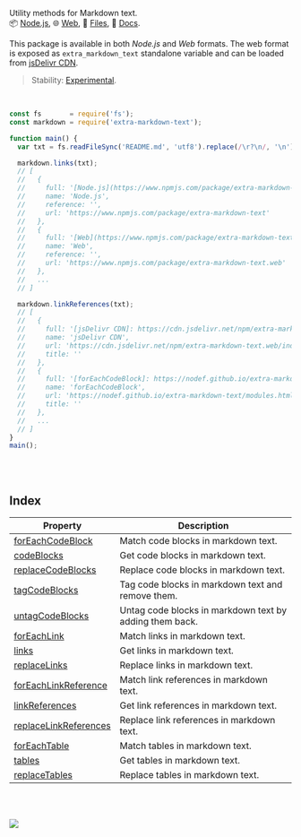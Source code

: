 Utility methods for Markdown text.<br>
📦 [Node.js](https://www.npmjs.com/package/extra-markdown-text),
🌐 [Web](https://www.npmjs.com/package/extra-markdown-text.web),
📜 [Files](https://unpkg.com/extra-markdown-text/),
📰 [Docs](https://nodef.github.io/extra-markdown-text/).

This package is available in both *Node.js* and *Web* formats. The web format
is exposed as `extra_markdown_text` standalone variable and can be loaded from
[jsDelivr CDN].

> Stability: [Experimental](https://www.youtube.com/watch?v=L1j93RnIxEo).

[jsDelivr CDN]: https://cdn.jsdelivr.net/npm/extra-markdown-text.web/index.js

<br>

```javascript
const fs       = require('fs');
const markdown = require('extra-markdown-text');

function main() {
  var txt = fs.readFileSync('README.md', 'utf8').replace(/\r?\n/, '\n');

  markdown.links(txt);
  // [
  //   {
  //     full: '[Node.js](https://www.npmjs.com/package/extra-markdown-text)',
  //     name: 'Node.js',
  //     reference: '',
  //     url: 'https://www.npmjs.com/package/extra-markdown-text'
  //   },
  //   {
  //     full: '[Web](https://www.npmjs.com/package/extra-markdown-text.web)',
  //     name: 'Web',
  //     reference: '',
  //     url: 'https://www.npmjs.com/package/extra-markdown-text.web'
  //   },
  //   ...
  // ]

  markdown.linkReferences(txt);
  // [
  //   {
  //     full: '[jsDelivr CDN]: https://cdn.jsdelivr.net/npm/extra-markdown-text.web/index.js',
  //     name: 'jsDelivr CDN',
  //     url: 'https://cdn.jsdelivr.net/npm/extra-markdown-text.web/index.js',
  //     title: ''
  //   },
  //   {
  //     full: '[forEachCodeBlock]: https://nodef.github.io/extra-markdown-text/modules.html#forEachCodeBlock',
  //     name: 'forEachCodeBlock',
  //     url: 'https://nodef.github.io/extra-markdown-text/modules.html#forEachCodeBlock',
  //     title: ''
  //   },
  //   ...
  // ]
}
main();
```

<br>
<br>


## Index

| Property | Description |
|  ----  |  ----  |
| [forEachCodeBlock] | Match code blocks in markdown text. |
| [codeBlocks] | Get code blocks in markdown text. |
| [replaceCodeBlocks] | Replace code blocks in markdown text. |
| [tagCodeBlocks] | Tag code blocks in markdown text and remove them. |
| [untagCodeBlocks] | Untag code blocks in markdown text by adding them back. |
| [forEachLink] | Match links in markdown text. |
| [links] | Get links in markdown text. |
| [replaceLinks] | Replace links in markdown text. |
| [forEachLinkReference] | Match link references in markdown text. |
| [linkReferences] | Get link references in markdown text. |
| [replaceLinkReferences] | Replace link references in markdown text. |
| [forEachTable] | Match tables in markdown text. |
| [tables] | Get tables in markdown text. |
| [replaceTables] | Replace tables in markdown text. |

<br>
<br>

[![](https://img.youtube.com/vi/bJirgZjBqNg/maxresdefault.jpg)](https://www.youtube.com/watch?v=bJirgZjBqNg)

[forEachCodeBlock]: https://nodef.github.io/extra-markdown-text/modules.html#forEachCodeBlock
[codeBlocks]: https://nodef.github.io/extra-markdown-text/modules.html#codeBlocks
[replaceCodeBlocks]: https://nodef.github.io/extra-markdown-text/modules.html#replaceCodeBlocks
[tagCodeBlocks]: https://nodef.github.io/extra-markdown-text/modules.html#tagCodeBlocks
[untagCodeBlocks]: https://nodef.github.io/extra-markdown-text/modules.html#untagCodeBlocks
[forEachLink]: https://nodef.github.io/extra-markdown-text/modules.html#forEachLink
[links]: https://nodef.github.io/extra-markdown-text/modules.html#links
[replaceLinks]: https://nodef.github.io/extra-markdown-text/modules.html#replaceLinks
[forEachLinkReference]: https://nodef.github.io/extra-markdown-text/modules.html#forEachLinkReference
[linkReferences]: https://nodef.github.io/extra-markdown-text/modules.html#linkReferences
[replaceLinkReferences]: https://nodef.github.io/extra-markdown-text/modules.html#replaceLinkReferences
[forEachTable]: https://nodef.github.io/extra-markdown-text/modules.html#forEachTable
[tables]: https://nodef.github.io/extra-markdown-text/modules.html#tables
[replaceTables]: https://nodef.github.io/extra-markdown-text/modules.html#replaceTables
